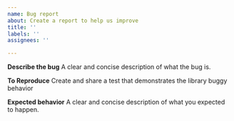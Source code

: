 ```yaml
---
name: Bug report
about: Create a report to help us improve
title: ''
labels: ''
assignees: ''

---
```


**Describe the bug**
A clear and concise description of what the bug is.

**To Reproduce**
Create and share a test that demonstrates the library buggy behavior

**Expected behavior**
A clear and concise description of what you expected to happen.
